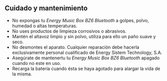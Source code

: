 ## Cuidado y mantenimiento

* No expongas tu *Energy Music Box BZ6 Bluetooth* a golpes, polvo, humedad o altas temperaturas.
* No uses productos de limpieza corrosivos o abrasivos.
* Mantén el altavoz limpio y sin polvo, utiliza para ello un paño suave y seco.
* No desmontes el aparato. Cualquier reparación debe hacerla exclusivamente personal cualificado de Energy Sistem Technology, S.A.
* Asegúrate de mantenertu tu *Energy Music Box BZ6 Bluetooth* apagado cuando no este en uso.
* Recarga la batería cuando ésta se haya agotado para alargar la vida de la misma.
